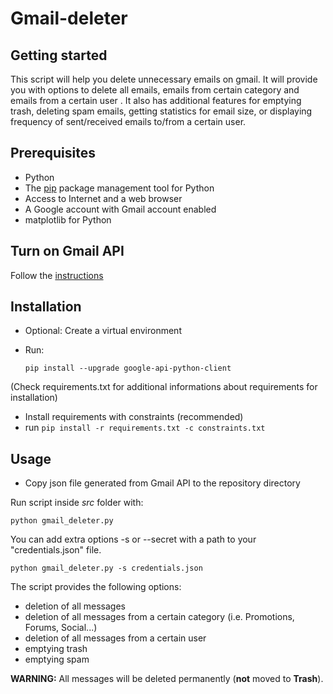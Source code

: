 # Gmail-deleter

Getting started
---------------

This script will help you delete unnecessary emails on gmail. It will provide you with options to delete all emails, emails from certain category and emails from a certain user . It also has additional features for emptying trash, deleting spam emails, getting statistics for email size, or displaying frequency of sent/received emails to/from a certain user.


Prerequisites
-------------

 - Python
 - The [pip](https://pypi.python.org/pypi/pip) package management tool for Python
 - Access to Internet and a web browser
 - A Google account with Gmail account enabled
 - matplotlib for Python


Turn on Gmail API
-----------------

Follow the [instructions](https://developers.google.com/gmail/api/quickstart/python#step_1_turn_on_the_api_name)

Installation
------------

 - Optional: Create a virtual environment

 - Run:

   `pip install --upgrade google-api-python-client`


(Check requirements.txt for additional informations about requirements for installation)

 - Install requirements with constraints (recommended)
 - run
    `pip install -r requirements.txt -c constraints.txt`

Usage
-----

 - Copy json file generated from Gmail API to the repository directory


Run script inside *src* folder with:

`python gmail_deleter.py`

You can add extra options -s or --secret with a path to your "credentials.json" file.

`python gmail_deleter.py -s credentials.json`

The script provides the following options:
 - deletion of all messages
 - deletion of all messages from a certain category (i.e. Promotions, Forums, Social...)
 - deletion of all messages from a certain user
 - emptying trash
 - emptying spam

**WARNING:** All messages will be deleted permanently (**not** moved to **Trash**).
